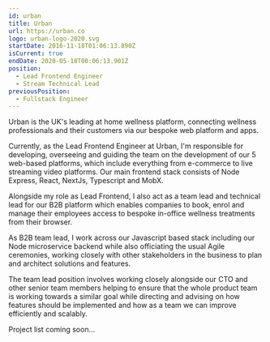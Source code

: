 ```yaml
---
id: urban
title: Urban
url: https://urban.co
logo: urban-logo-2020.svg
startDate: 2016-11-18T01:06:13.890Z
isCurrent: true
endDate: 2020-05-18T00:06:13.901Z
position:
  - Lead Frontend Engineer
  - Stream Technical Lead
previousPosition:
  - Fullstack Engineer
---
```

Urban is the UK's leading at home wellness platform, connecting wellness professionals and their customers via our bespoke web platform and apps.

Currently, as the Lead Frontend Engineer at Urban, I'm responsible for developing, overseeing and guiding the team on the development of our 5 web-based platforms, which include everything from e-commerce to live streaming video platforms. Our main frontend stack consists of Node Express, React, NextJs, Typescript and MobX.

Alongside my role as Lead Frontend, I also act as a team lead and technical lead for our B2B platform which enables companies to book, enrol and manage their employees access to bespoke in-office wellness treatments from their browser.

As B2B team lead, I work across our Javascript based stack including our Node microservice backend while also officiating the usual Agile ceremonies, working closely with other stakeholders in the business to plan and architect solutions and features.

The team lead position involves working closely alongside our CTO and other senior team members helping to ensure that the whole product team is working towards a similar goal while directing and advising on how features should be implemented and how as a team we can improve efficiently and scalably.

Project list coming soon...
